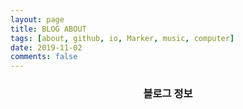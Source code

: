 ```yaml
---
layout: page
title: BLOG ABOUT
tags: [about, github, io, Marker, music, computer]
date: 2019-11-02
comments: false
---
```


### <center>블로그 정보</center>

